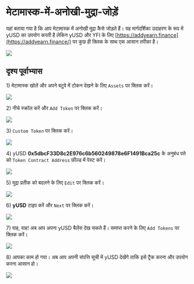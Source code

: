 # मेटामास्क-में-अनोखी-मुद्रा-जोड़ें

यहां बताया गया है कि आप मेटामास्क में अनोखी मुद्रा कैसे जोड़ते हैं। यह मार्गदर्शिका उदाहरण के रूप में yUSD का उपयोग करती है लेकिन yUSD और YFI के लिए [https://addyearn.finance](https://addyearn.finance/) पर कुछ ही क्लिक के साथ एक आसान तरीका है।

![](https://i.imgur.com/BIlPYeb.png)

## दृश्य पूर्वाभ्यास

1\) मेटामास्क खोलें और अपने बटुवे में टोकन देखने के लिए `Assets` पर क्लिक करें।

![](https://i.imgur.com/N34iMar.png)

2\) नीचे स्क्रॉल करें और `Add Token` पर क्लिक करें।

![](https://i.imgur.com/hRd2MD7.png)

3\) `Custom Token` पर क्लिक करें।

![](https://i.imgur.com/rGbV1eT.png)

4\) yUSD **0x5dbcF33D8c2E976c6b560249878e6F1491Bca25c** के अनुबंध पते को `Token Contract Address` फ़ील्ड में पेस्ट करें।

![](https://i.imgur.com/6H2JhRN.png)

5\) मुद्रा प्रतीक को बदलने के लिए `Edit` पर क्लिक करें।

![](https://i.imgur.com/E12XN8x.png)

6\) **yUSD** टाइप करें और `Next` पर क्लिक करें।

![](https://i.imgur.com/kNkrqj3.png)

7\) वाह, वाह! अब आप अपना yUSD बैलेंस देख सकते हैं। समाप्त करने के लिए `Add Tokens` पर क्लिक करें।

![](https://i.imgur.com/gkt6KME.png)

8\) आपका काम हो गया। अब आप अपनी संपत्ति सूची में yUSD देखेंगे ताकि इसे ट्रैक करना और उपयोग करना आसान हो।

![](https://i.imgur.com/ZgtftOw.png)
